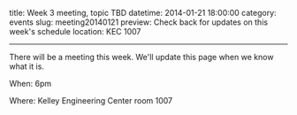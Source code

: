 title: Week 3 meeting, topic TBD
datetime: 2014-01-21 18:00:00
category: events
slug: meeting20140121
preview: Check back for updates on this week's schedule
location: KEC 1007

---

There will be a meeting this week. We'll update this page when we know what it is.

When: 6pm

Where: Kelley Engineering Center room 1007
